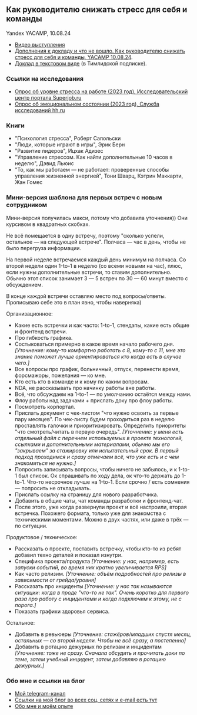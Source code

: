 ## Как руководителю снижать стресс для себя и команды
Yandex YACAMP, 10.08.24

- [Видео выступления](https://youtu.be/F8TYoHhhRN8)
- [Дополнения к докладу и что не вошло. Как руководителю снижать стресс для себя и команды, YACAMP 10.08.24](https://sponsr.ru/alistopadova/63822/).
- [Доклад в текстовом виде](https://sponsr.ru/alistopadova/63636/) (в Тимлидской подписке).

### Ссылки на исследования
- [Опрос об уровне стресса на работе (2023 год), Исследовательский центр портала Superjob.ru](https://www.superjob.ru/research/articles/114093/te/)
- [Опрос об эмоциональном состоянии (2023 год), Служба исследований hh.ru](https://hhcdn.ru/file/17463836.pdf)

### Книги
- "Психология стресса", Роберт Сапольски
- "Люди, которые играют в игры", Эрик Берн
- "Развитие лидеров", Ицхак Адизес
- "Управление стрессом. Как найти дополнительные 10 часов в неделю", Дэвид Льюис
- "То, как мы работаем — не работает: проверенные способы управления жизненной энергией", Тони Шварц, Кэтрин Маккарти, Жан Гомес

### Мини-версия шаблона для первых встреч с новым сотрудником

Мини-версия получилась макси, потому что добавила уточнения)) Они курсивом в квадратных скобках.

Не всё помещается в одну встречу, поэтому "сколько успели, остальное — на следующей встрече". Полчаса — час в день, чтобы не было перегруза информации.

На первой неделе встречаемся каждый день минимум на полчаса. Со второй недели один 1-to-1 в неделю (со всеми новыми на час), плюс, если нужны дополнительные встречи, то ставим дополнительно. Обычно этот список занимает 3 — 5 встреч по 30 — 60 минут вместо с обсуждением.

В конце каждой встречи оставляю место под вопросы/ответы. Прописываю себе это в план явно, чтобы наверняка)

Организационное:
- Какие есть встречки и как часто: 1-to-1, стендапы, какие есть общие и фронтенд встречи.
- Про гибкость графика.
- Состыковаться примерно в какое время начало рабочего дня. *[Уточнение: кому-то комфортно работать с 8, кому-то с 11, мне это знание поможет лучше ориентироваться кто когда есть в случае чего.]*
- Все вопросы про график, больничный, отпуск, перенести время, форсмажоры, пожелания — ко мне.
- Кто есть кто в команде и к кому по каким вопросам.
- NDA, не рассказывать про начинку работы вне работы.
- Всё, что обсуждаем на 1-to-1 — по умолчанию остаётся между нами.
- Флоу работы над задачами + прислать доку про флоу работы.
- Посмотреть корпортал.
- Прислать документ с чек-листом "что нужно освоить за первые пару месяцев". По чек-листу будем проходиться раз в неделю проставлять галочки и приоритизировать. Определить приоритеты "что смотреть/читать в первую очередь". *[Уточнение: у меня есть отдельный файл с перечнем используемых в проекте технологий, ссылками и дополнительными материалами, обычно мы его "закрываем" за стажировку или испытательный срок. В первый подход проходимся и сразу отмечаем всё, что уже есть и с чем знакомиться не нужно.]*
- Попросить записывать вопросы, чтобы ничего не забылось, и к 1-to-1 был список. Ок спрашивать по ходу дела, ок что-то держать до 1-to-1. Что-то несрочное лучше на 1-to-1. Если срочно / есть сомнения — попросить не откладывать.
- Прислать ссылку на страницу для нового разработчика.
- Добавить в общие чаты, чат команды разработки и фронтенд-чат.
- После этого, уже когда развернули проект и всё настроили, вторая встречка. Похожего формата, только уже для знакомства с техническими моментами. Можно в двух частях, или даже в трёх — по ситуации.

Продуктовое / техническое:
- Рассказать о проекте, поставить встречку, чтобы кто-то из ребят добавил техно деталей и показал изнутри.
- Специфика проекта/продукта *[Уточнение: у нас, например, есть запуски событий, во время них кратно увеличивается RPS]*
- Как часто релизим. *[Уточнение: объём подробностей про релизы в зависимости от грейда/уровня]*
- Рассказать про инциденты *[Уточнение: у нас так называются ситуации: когда в проде "что-то не так". Очень коротко для первого раза про работу с инцидентами и когда подключим к этому, не с порога.]*
- Показать графики здоровья сервиса.

Остальное:
- Добавить в ревьюеры *[Уточнение: стажёров/младших спустя месяц, остальных — со второй недели. Чтобы не всё сразу, а постепенно]*
- Добавить в ротацию дежурных по релизам и инцидентам *[Уточнение: тоже не сразу. Сначала обсудить и прочитать доки по теме, затем учебный инцидент, затем добавляю в ротацию дежурных.]*

### Обо мне и ссылки на блог
- [Мой telegram-канал](https://t.me/alistopadova)
- [Ссылки на мой блог во всех соц. сетях и e-mail есть тут](../README.md)
- [Обо мне и моём опыте](../about_me.md)
